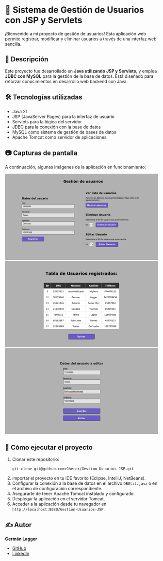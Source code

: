# 👤 Sistema de Gestión de Usuarios con JSP y Servlets

¡Bienvenido a mi proyecto de gestión de usuarios! Esta aplicación web permite registrar, modificar y eliminar usuarios a través de una interfaz web sencilla.

## 📖 Descripción

Este proyecto fue desarrollado en **Java utilizando JSP y Servlets**, y emplea **JDBC con MySQL** para la gestión de la base de datos. Está diseñado para reforzar conocimientos en desarrollo web backend con Java.

## 🛠️ Tecnologías utilizadas

- Java 21
- JSP (JavaServer Pages) para la interfaz de usuario
- Servlets para la lógica del servidor
- JDBC para la conexión con la base de datos
- MySQL como sistema de gestión de bases de datos
- Apache Tomcat como servidor de aplicaciones

## 📷 Capturas de pantalla

A continuación, algunas imágenes de la aplicación en funcionamiento:

![Inicio](images/vista-inicio.png)
![Vista-tabla](images/vista-tabla-usuarios.png)
![Vista-edicion](images/vista-editar-usuario.png)

## 🚀 Cómo ejecutar el proyecto

1. Clonar este repositorio:
   ```sh
   git clone git@github.com:Gherex/Gestion-Usuarios-JSP.git
   ```
2. Importar el proyecto en tu IDE favorito (Eclipse, IntelliJ, NetBeans).
3. Configurar la conexión a la base de datos en el archivo `DBUtil.java` o en el archivo de configuración correspondiente.
4. Asegurarte de tener Apache Tomcat instalado y configurado.
5. Desplegar la aplicación en el servidor Tomcat.
6. Acceder a la aplicación desde tu navegador en `http://localhost:8080/Gestion-Usuarios-JSP`.

## ✍️ Autor

**Germán Lagger**  
- [GitHub](https://github.com/Gherex)
- [LinkedIn](https://www.linkedin.com/in/germanlagger/) 

